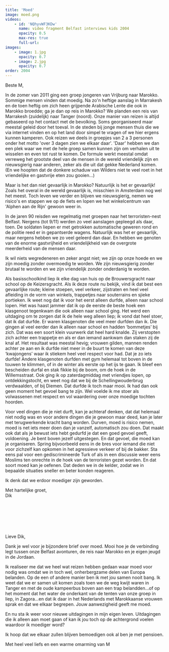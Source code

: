 ```yaml
---
title: 'Moed'
image: moed.png
videos:
    - id: 'NQhyvWF3KDw'
      name: video fragment Belfast interviews kids 2004
      opacity: 0.5
      max-res: true
      full-url: 
images:
    - image: 1.jpg
      opacity: 0.7
    - image: 2.jpg
      opacity: 0.7
order: 2004
---
```


Beste M,

In de zomer van 2011 ging een groep jongeren van Vrijburg naar Marokko. Sommige mensen vinden dat moedig. Na zo'n heftige aanslag in Marrakesh en de toen heftig om zich heen grijpende  Arabische Lente die ook in Marokko broedde; ga je dan op reis in Marokko? We planden een reis van Marrakesh (zuidelijk) naar Tanger (noord). Onze manier van reizen is altijd gebaseerd op het contact met de bevolking. Soms georganiseerd maar meestal geleid door het toeval. In de steden bij jonge mensen thuis die we via internet vinden en op het land door simpel te vragen of we hier ergens kunnen kamperen. Ook reizen we deels in groepjes van 2 a 3 personen onder het motto 'over 3 dagen zien we elkaar daar'. 'Daar' hebben we dan een plek waar we met de hele groep samen kunnen zijn om verhalen uit te wisselen en even tot rust te komen. De formule werkt meestal omdat verreweg het grootste deel van de mensen in de wereld vriendelijk zijn en nieuwsgierig naar anderen, zeker als die uit dat gekke Nederland komen. (En we hoopten dat de donkere schaduw van Wilders niet te veel roet in het vriendelijke en gastvrije eten zou gooien...)

Maar is het dan niet gevaarlijk in Marokko? Natuurlijk is het er gevaarlijk! Zoals het overal in de wereld gevaarlijk is, misschien in Amsterdam nog wel het meest. Toch leven we verder en blijven we nieuwsgierig, nemen we risico's en stappen we op de fiets en lopen we het winkelcentrum van 'Alphen aan de Rijn' gewoon weer in.

In de jaren 90 reisden we regelmatig met groepen naar het terroristen-nest Belfast. Nergens (tot 9/11) werden zo veel aanslagen gepleegd als daar, toen. De soldaten liepen er met getrokken automatische geweren rond en de politie reed er in gepantserde wagens. Natuurlijk was het er gevaarlijk, maar nergens hebben we zo veel geleerd dan daar. En hebben we genoten van de enorme gastvrijheid en vriendelijkheid van de overgrote meerderheid van de mensen daar.

Ik wil niets wegredeneren en zeker angst niet; we zijn op onze hoede en we zijn moedig zonder overmoedig te worden. We zijn nieuwsgierig zonder brutaal te worden en we zijn vriendelijk zonder onderdanig te worden. 

Als basisschoolkind liep ik elke dag van huis op de Brouwersgracht naar school op de Keizersgracht. Als ik deze route nu bekijk, vind ik dat best een gevaarlijke route; kleine stoepen, veel verkeer, zijstraten en heel veel afleiding in de vorm van winkels, trappetjes naar souterrains en sjieke portieken. Ik weet nog dat ik voor het eerst alleen durfde, alleen naar school lopen. Het was haast jammer dat ik op de eerste de beste hoek een klasgenoot tegenkwam die ook alleen naar school ging. Het werd een uitdaging om te zorgen dat ik de hele weg alleen liep; ik vond dat heel stoer, dat ik dat durfde. Er waren klasgenoten die veel meer durfden dan ik. Die gingen al veel eerder dan ik alleen naar school en hadden ‘bommetjes’ bij zich. Dat was een soort klein vuurwerk dat heel hard knalde. Zij verstopten zich achter een trappetje en als er dan iemand aankwam dan staken zij de knal af. Het resultaat was meestal hevig; vrouwen gilden, mannen renden achter ze aan en ik durfde niet meer in de buurt te komen van deze ‘kwajongens’ waar ik stiekem heel veel respect voor had. Dat je zo iets durfde! Andere klasgenoten durfden met gym helemaal tot boven in de touwen te klimmen, of in de winter als eerste op het ijs te gaan. Ik bleef een bescheiden durfal en stak fikkie bij de boom, om de hoek in de Willemsstraat. Ook ging ik op zaterdagmiddag met vriendjes lopen, op ontdekkingstocht, en weet nog dat we bij de Schellingwouderbrug verdwaalden, of bij Diemen. Dat durfde ik toch maar mooi. Ik had dan ook geen moment het gevoel bang te zijn. Wel voelde ik me stoer als volwassenen met respect en vol waardering over onze moedige tochten hoorden.

Voor veel dingen die je niet durft, kan je achteraf denken, dat dat helemaal niet nodig was en voor andere dingen die je gewoon maar deed, kan je later met terugwerkende kracht bang worden.
Durven, moed is risico nemen, moed is net iets meer doen dan je vanzelf, automatisch zou doen. Dat maakt ook dat als je bewust iets hebt gedurfd je dat een goed gevoel geeft, voldoening. Je bent boven jezelf uitgestegen. En dat gevoel, die moed kan je organiseren. Spring bijvoorbeeld eens in de bres voor iemand die niet voor zichzelf kan opkomen in het agressieve verkeer of bij de bakker. Sta eens pal voor een gediscrimineerde Turk of als in een discussie weer eens Moslims ten onrechte in de hoek van de terroristen gezet worden. En dat soort moed kan je oefenen. Dat deden we in de kelder, zodat we in bepaalde situaties sneller en beter konden reageren. 

Ik denk dat we erdoor moediger zijn geworden.

Met hartelijke groet,<br/>
Dik

<br/>
<br/>
<br/>
<br/>
<br/>

Lieve Dik,

Dank je wel voor je bijzondere brief over moed. Mooi hoe je de verbinding legt tussen onze Belfast avonturen, de reis naar Marokko en je eigen jeugd in de Jordaan.

Ik realiseer me dat we heel wat reizen hebben gedaan waar moed voor nodig was omdat we in toch wel, onherbergzame delen van Europa belanden. Op de een of andere manier ben ik met jou samen nooit bang. Ik weet dat we er samen uit komen zoals toen we de weg kwijt waren in Tanger en met de oude kampeerbus boven aan een trap belandden…of op het moment dat het water de onderkant van de tenten van onze groep in liep, in Zagora…en dat ik daar in het Nederlands met Marokkaanse vrouwen sprak en dat we elkaar begrepen. Jouw aanwezigheid geeft me moed.

En nu sta ik weer voor nieuwe uitdagingen in mijn eigen leven. Uitdagingen die ik alleen aan moet gaan of kan ik jou toch op de achtergrond voelen waardoor ik moediger word?

Ik hoop dat we elkaar zullen blijven bemoedigen ook al ben je met pensioen.

Met heel veel liefs en een warme omarming van M



